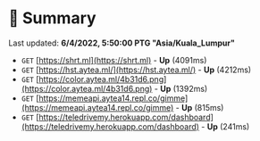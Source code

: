 # 📖 Summary
Last updated: **6/4/2022, 5:50:00 PTG "Asia/Kuala_Lumpur"**

- `GET` [https://shrt.ml](https://shrt.ml) - **Up** (4091ms)
- `GET` [https://hst.aytea.ml/](https://hst.aytea.ml/) - **Up** (4212ms)
- `GET` [https://color.aytea.ml/4b31d6.png](https://color.aytea.ml/4b31d6.png) - **Up** (1392ms)
- `GET` [https://memeapi.aytea14.repl.co/gimme](https://memeapi.aytea14.repl.co/gimme) - **Up** (815ms)
- `GET` [https://teledrivemy.herokuapp.com/dashboard](https://teledrivemy.herokuapp.com/dashboard) - **Up** (241ms)
